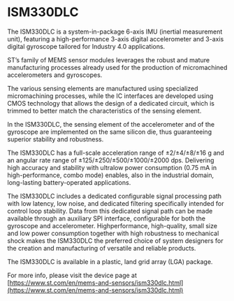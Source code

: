 # ISM330DLC

The ISM330DLC is a system-in-package 6-axis IMU (inertial measurement unit),
featuring a high-performance 3-axis digital accelerometer and 3-axis digital
gyroscope tailored for Industry 4.0 applications.

ST’s family of MEMS sensor modules leverages the robust and mature
manufacturing processes already used for the production of micromachined
accelerometers and gyroscopes.

The various sensing elements are manufactured using specialized micromachining
processes, while the IC interfaces are developed using CMOS technology that
allows
the design of a dedicated circuit, which is trimmed to better match the
characteristics
of the sensing element.

In the ISM330DLC, the sensing element of the accelerometer and of the gyroscope
are implemented on the same
silicon die, thus guaranteeing superior stability and robustness.

The ISM330DLC has a full-scale acceleration range of ±2/±4/±8/±16 g and an
angular rate range of
±125/±250/±500/±1000/±2000 dps.
Delivering high accuracy and stability with ultralow power consumption (0.75 mA
in high-performance, combo
mode) enables, also in the industrial domain, long-lasting battery-operated
applications.

The ISM330DLC includes a dedicated configurable signal processing path with low
latency, low noise, and
dedicated filtering specifically intended for control loop stability. Data from
this dedicated signal path can be
made available through an auxiliary SPI interface, configurable for both the
gyroscope and accelerometer. Highperformance, high-quality, small size and low
power consumption together with high robustness to mechanical
shock makes the ISM330DLC the preferred choice of system designers for the
creation and manufacturing of
versatile and reliable products.

The ISM330DLC is available in a plastic, land grid array (LGA) package.

For more info, please visit the device page at [https://www.st.com/en/mems-and-sensors/ism330dlc.html](https://www.st.com/en/mems-and-sensors/ism330dlc.html)

